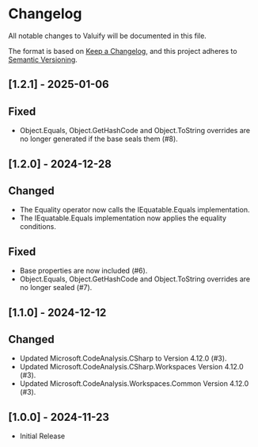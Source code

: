 # Changelog
All notable changes to Valuify will be documented in this file.

The format is based on [Keep a Changelog](https://keepachangelog.com/en/1.0.0/),
and this project adheres to [Semantic Versioning](https://semver.org/spec/v2.0.0.html).

## [1.2.1] - 2025-01-06

## Fixed

- Object.Equals, Object.GetHashCode and Object.ToString overrides are no longer generated if the base seals them (#8).

## [1.2.0] - 2024-12-28

## Changed

- The Equality operator now calls the IEquatable.Equals implementation.
- The IEquatable.Equals implementation now applies the equality conditions.

## Fixed

- Base properties are now included (#6).
- Object.Equals, Object.GetHashCode and Object.ToString overrides are no longer sealed (#7).

## [1.1.0] - 2024-12-12

## Changed

- Updated Microsoft.CodeAnalysis.CSharp to Version 4.12.0 (#3).
- Updated Microsoft.CodeAnalysis.CSharp.Workspaces Version 4.12.0 (#3).
- Updated Microsoft.CodeAnalysis.Workspaces.Common Version 4.12.0 (#3).

## [1.0.0] - 2024-11-23

- Initial Release
